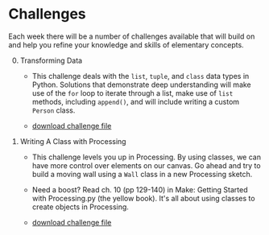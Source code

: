 # Challenges

Each week there will be a number of challenges available that will build on and help you refine your knowledge and skills of elementary concepts.

0. Transforming Data

	- This challenge deals with the `list`, `tuple`, and `class` data types in Python. Solutions that demonstrate deep understanding will make use of the `for` loop to iterate through a list, make use of `list` methods, including `append()`, and will include writing a custom `Person` class.

	- [download challenge file](https://github.com/sheamusburns/creative-coding-python-processing/blob/master/challenges/transforming_data__lists_tuples_and_classes.ipynb)

1. Writing A Class with Processing

	- This challenge levels you up in Processing. By using classes, we can have more control over elements on our canvas. Go ahead and try to build a moving wall using a `Wall` class in a new Processing sketch. 

	- Need a boost? Read ch. 10 (pp 129-140) in Make: Getting Started with Processing.py (the yellow book). It's all about using classes to create objects in Processing.

	- [download challenge file](https://github.com/sheamusburns/creative-coding-python-processing/blob/master/challenges/wall_class_challenge.py)